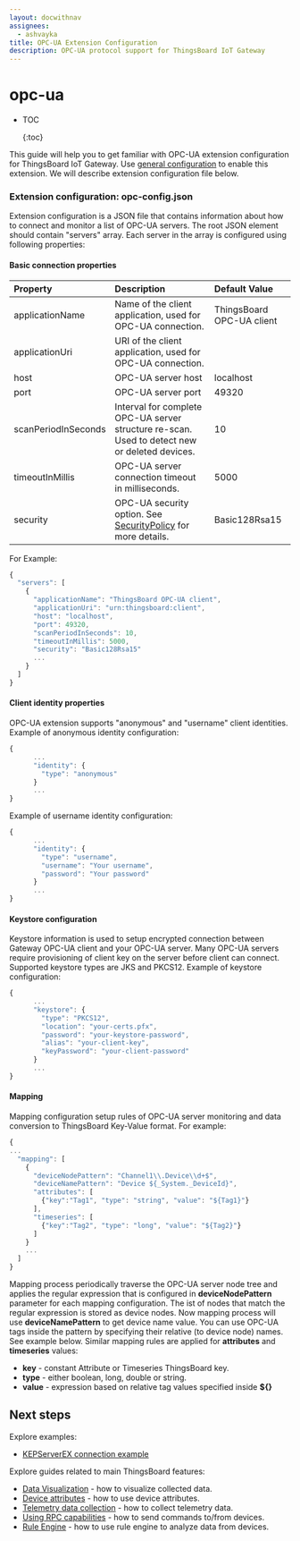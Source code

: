 ```yaml
---
layout: docwithnav
assignees:
  - ashvayka
title: OPC-UA Extension Configuration
description: OPC-UA protocol support for ThingsBoard IoT Gateway
---
```


# opc-ua

* TOC

  {:toc}

This guide will help you to get familiar with OPC-UA extension configuration for ThingsBoard IoT Gateway. Use [general configuration](https://github.com/caoyingde/thingsboard.github.io/tree/9437083b88083a9b2563248432cbbe460867fbaf/docs/iot-gateway/configuration/README.md) to enable this extension. We will describe extension configuration file below.

### Extension configuration: opc-config.json

Extension configuration is a JSON file that contains information about how to connect and monitor a list of OPC-UA servers. The root JSON element should contain "servers" array. Each server in the array is configured using following properties:

#### Basic connection properties

| **Property** | **Description** | **Default Value** |
| :--- | :--- | :--- |
| applicationName | Name of the client application, used for OPC-UA connection. | ThingsBoard OPC-UA client |
| applicationUri | URI of the client application, used for OPC-UA connection. |  |
| host | OPC-UA server host | localhost |
| port | OPC-UA server port | 49320 |
| scanPeriodInSeconds | Interval for complete OPC-UA server structure re-scan. Used to detect new or deleted devices. | 10 |
| timeoutInMillis | OPC-UA server connection timeout in milliseconds. | 5000 |
| security | OPC-UA security option. See [SecurityPolicy](https://github.com/eclipse/milo/blob/master/opc-ua-stack/stack-core/src/main/java/org/eclipse/milo/opcua/stack/core/security/SecurityPolicy.java) for more details. | Basic128Rsa15 |

For Example:

```javascript
{
  "servers": [
    {
      "applicationName": "ThingsBoard OPC-UA client",
      "applicationUri": "urn:thingsboard:client",
      "host": "localhost",
      "port": 49320,
      "scanPeriodInSeconds": 10,
      "timeoutInMillis": 5000,
      "security": "Basic128Rsa15"
      ...
    }
  ]
}
```

#### Client identity properties

OPC-UA extension supports "anonymous" and "username" client identities. Example of anonymous identity configuration:

```javascript
{
      ...
      "identity": {
        "type": "anonymous"
      }
      ...
}
```

Example of username identity configuration:

```javascript
{
      ...
      "identity": {
        "type": "username",
        "username": "Your username",
        "password": "Your password"
      }
      ...
}
```

#### Keystore configuration

Keystore information is used to setup encrypted connection between Gateway OPC-UA client and your OPC-UA server. Many OPC-UA servers require provisioning of client key on the server before client can connect. Supported keystore types are JKS and PKCS12. Example of keystore configuration:

```javascript
{
      ...
      "keystore": {
        "type": "PKCS12",
        "location": "your-certs.pfx",
        "password": "your-keystore-password",
        "alias": "your-client-key",
        "keyPassword": "your-client-password"
      }
      ...
}
```

#### Mapping

Mapping configuration setup rules of OPC-UA server monitoring and data conversion to ThingsBoard Key-Value format. For example:

```javascript
{
...
  "mapping": [
    {
      "deviceNodePattern": "Channel1\\.Device\\d+$",
      "deviceNamePattern": "Device ${_System._DeviceId}",
      "attributes": [
        {"key":"Tag1", "type": "string", "value": "${Tag1}"}
      ],
      "timeseries": [
        {"key":"Tag2", "type": "long", "value": "${Tag2}"}
      ]
    }
    ...
  ]
}
```

Mapping process periodically traverse the OPC-UA server node tree and applies the regular expression that is configured in **deviceNodePattern** parameter for each mapping configuration. The ist of nodes that match the regular expression is stored as device nodes. Now mapping process will use **deviceNamePattern** to get device name value. You can use OPC-UA tags inside the pattern by specifying their relative \(to device node\) names. See example below. Similar mapping rules are applied for **attributes** and **timeseries** values:

* **key** - constant Attribute or Timeseries ThingsBoard key.
* **type** - either boolean, long, double or string.
* **value** - expression based on relative tag values specified inside **${}** 

## Next steps

Explore examples:

* [KEPServerEX connection example](https://github.com/caoyingde/thingsboard.github.io/tree/9437083b88083a9b2563248432cbbe460867fbaf/docs/iot-gateway/getting-started/README.md#step-9-connect-to-external-opc-ua-server)

Explore guides related to main ThingsBoard features:

* [Data Visualization](https://github.com/caoyingde/thingsboard.github.io/tree/9437083b88083a9b2563248432cbbe460867fbaf/docs/user-guide/visualization/README.md) - how to visualize collected data.
* [Device attributes](https://github.com/caoyingde/thingsboard.github.io/tree/9437083b88083a9b2563248432cbbe460867fbaf/docs/user-guide/attributes/README.md) - how to use device attributes.
* [Telemetry data collection](https://github.com/caoyingde/thingsboard.github.io/tree/9437083b88083a9b2563248432cbbe460867fbaf/docs/user-guide/telemetry/README.md) - how to collect telemetry data.
* [Using RPC capabilities](https://github.com/caoyingde/thingsboard.github.io/tree/9437083b88083a9b2563248432cbbe460867fbaf/docs/user-guide/rpc/README.md) - how to send commands to/from devices.
* [Rule Engine](https://github.com/caoyingde/thingsboard.github.io/tree/9437083b88083a9b2563248432cbbe460867fbaf/docs/user-guide/rule-engine/README.md) - how to use rule engine to analyze data from devices.

